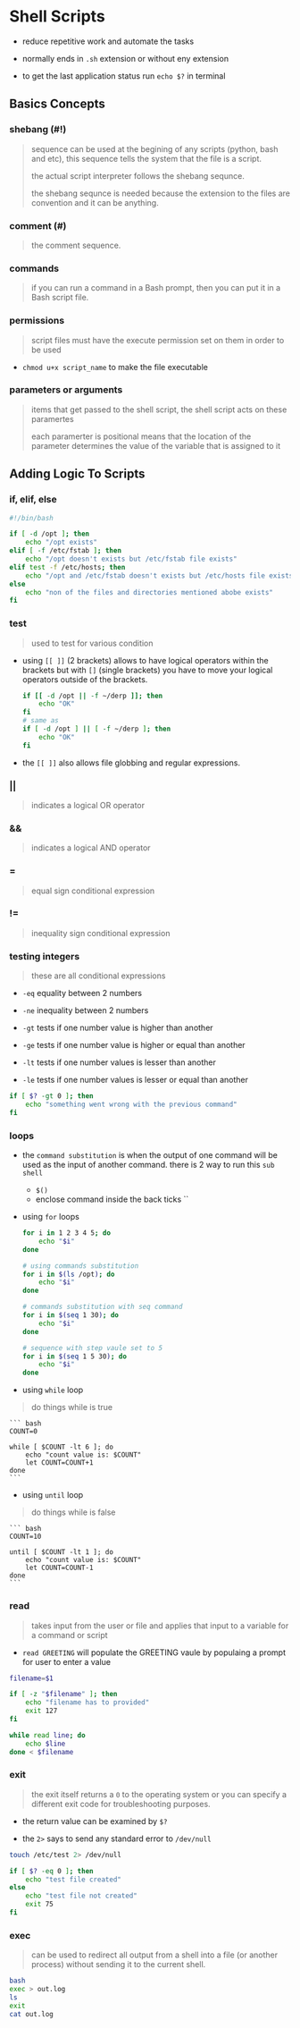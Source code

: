 # Shell Scripts

- reduce repetitive work and automate the tasks

- normally ends in `.sh` extension or without eny extension

- to get the last application status run `echo $?` in terminal

## Basics Concepts

### shebang (#!)

> sequence can be used at the begining of any scripts (python, bash and etc), this sequence tells the system that the file is a script.
>
> the actual script interpreter follows the shebang sequnce.
>
> the shebang sequnce is needed because the extension to the files are convention and it can be anything.

### comment (#)

> the comment sequence.

### commands

> if you can run a command in a Bash prompt, then you can put it in a Bash script file.

### permissions

> script files must have the execute permission set on them in order to be used

- `chmod u+x script_name` to make the file executable

### parameters or arguments

> items that get passed to the shell script, the shell script acts on these paramertes
>
> each paramerter is positional means that the location of the parameter determines the value of the variable that is assigned to it

## Adding Logic To Scripts

### if, elif, else

``` bash
#!/bin/bash

if [ -d /opt ]; then
    echo "/opt exists"
elif [ -f /etc/fstab ]; then
    echo "/opt doesn't exists but /etc/fstab file exists"
elif test -f /etc/hosts; then
    echo "/opt and /etc/fstab doesn't exists but /etc/hosts file exists"
else
    echo "non of the files and directories mentioned abobe exists"
fi
```

### test

> used to test for various condition

- using `[[ ]]` (2 brackets) allows to have logical operators within the brackets but with `[]` (single brackets) you have to move your logical operators outside of the brackets.

    ``` bash
    if [[ -d /opt || -f ~/derp ]]; then
        echo "OK"
    fi
    # same as
    if [ -d /opt ] || [ -f ~/derp ]; then
        echo "OK"
    fi
    ```

- the `[[ ]]` also allows file globbing and regular expressions.

### ||

> indicates a logical OR operator

### &&

> indicates a logical AND operator

### =

> equal sign conditional expression

### !=

> inequality sign conditional expression

### testing integers

> these are all conditional expressions

- `-eq` equality between 2 numbers

- `-ne` inequality between 2 numbers

- `-gt` tests if one number value is higher than another

- `-ge` tests if one number value is higher or equal than another

- `-lt` tests if one number values is lesser than another

- `-le` tests if one number values is lesser or equal than another

``` bash
if [ $? -gt 0 ]; then
    echo "something went wrong with the previous command"
fi
```

### loops

- the `command substitution` is when the output of one command will be used as the input of another command. there is 2 way to run this `sub shell`
  - `$()`
  - enclose command inside the back ticks \`\`

- using `for` loops

    ``` bash
    for i in 1 2 3 4 5; do
        echo "$i"
    done

    # using commands substitution
    for i in $(ls /opt); do
        echo "$i"
    done

    # commands substitution with seq command
    for i in $(seq 1 30); do
        echo "$i"
    done

    # sequence with step vaule set to 5
    for i in $(seq 1 5 30); do
        echo "$i"
    done
    ```

- using `while` loop

> do things while is true

    ``` bash
    COUNT=0

    while [ $COUNT -lt 6 ]; do
        echo "count value is: $COUNT"
        let COUNT=COUNT+1
    done
    ```

- using `until` loop

> do things while is false

    ``` bash
    COUNT=10

    until [ $COUNT -lt 1 ]; do
        echo "count value is: $COUNT"
        let COUNT=COUNT-1
    done
    ```

### read

> takes input from the user or file and applies that input to a variable for a command or script

- `read GREETING` will populate the GREETING vaule by populaing a prompt for user to enter a value

``` bash
filename=$1

if [ -z "$filename" ]; then
    echo "filename has to provided"
    exit 127
fi

while read line; do
    echo $line
done < $filename
```

### exit

> the exit itself returns a `0` to the operating system or you can specify a different exit code for troubleshooting purposes.

- the return value can be examined by `$?`

- the `2>` says to send any standard error to `/dev/null`
  
``` bash
touch /etc/test 2> /dev/null

if [ $? -eq 0 ]; then
    echo "test file created"
else
    echo "test file not created"
    exit 75
fi
```

### exec

> can be used to redirect all output from a shell into a file (or another process) without sending it to the current shell.

``` bash
bash
exec > out.log
ls
exit
cat out.log
```
